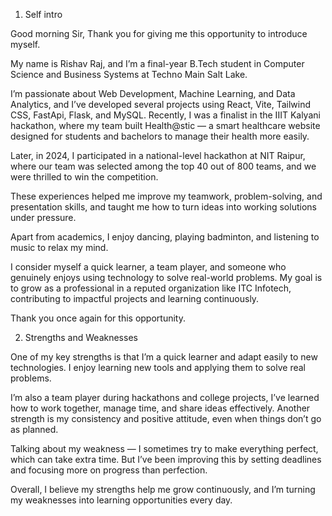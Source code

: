 1. Self intro

Good morning Sir,
Thank you for giving me this opportunity to introduce myself.

My name is Rishav Raj, and I’m a final-year B.Tech student in Computer Science and Business Systems at Techno Main Salt Lake.

I’m passionate about Web Development, Machine Learning, and Data Analytics, and I’ve developed several projects using React, Vite, Tailwind CSS, FastApi, Flask, and MySQL.
Recently, I was a finalist in the IIIT Kalyani hackathon, where my team built Health@stic — a smart healthcare website designed for students and bachelors to manage their health more easily.

Later, in 2024, I participated in a national-level hackathon at NIT Raipur, where our team was selected among the top 40 out of 800 teams, and we were thrilled to win the competition.

These experiences helped me improve my teamwork, problem-solving, and presentation skills, and taught me how to turn ideas into working solutions under pressure.

Apart from academics, I enjoy dancing, playing badminton, and listening to music to relax my mind.

I consider myself a quick learner, a team player, and someone who genuinely enjoys using technology to solve real-world problems.
My goal is to grow as a professional in a reputed organization like ITC Infotech, contributing to impactful projects and learning continuously.

Thank you once again for this opportunity.

2. Strengths and Weaknesses 

One of my key strengths is that I’m a quick learner and adapt easily to new technologies.
I enjoy learning new tools and applying them to solve real problems.

I’m also a team player during hackathons and college projects, I’ve learned how to work together, manage time, and share ideas effectively.
Another strength is my consistency and positive attitude, even when things don’t go as planned.

Talking about my weakness — I sometimes try to make everything perfect, which can take extra time.
But I’ve been improving this by setting deadlines and focusing more on progress than perfection.

Overall, I believe my strengths help me grow continuously, and I’m turning my weaknesses into learning opportunities every day.
